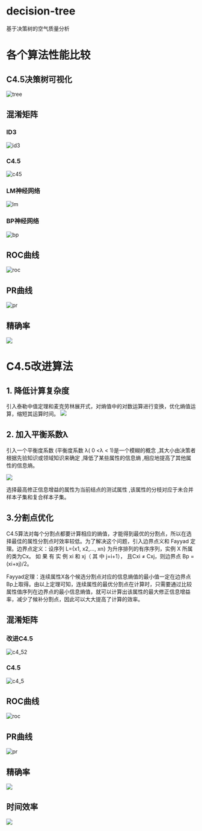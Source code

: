 # decision-tree
基于决策树的空气质量分析

# 各个算法性能比较
## C4.5决策树可视化
![tree](imgs/tree.jpg)
## 混淆矩阵
### ID3
![id3](imgs/id3_matrix.jpg)
### C4.5
![c45](imgs/c45_matrix.jpg)
### LM神经网络
![lm](imgs/lm_matrix.jpg)
### BP神经网络
![bp](imgs/bp_matrix.jpg)
## ROC曲线
![roc](imgs/roc.jpg)
## PR曲线
![pr](imgs/pr.jpg)
## 精确率
![](imgs/accuracy.png)

# C4.5改进算法
## 1. 降低计算复杂度
引入泰勒中值定理和麦克劳林展开式，对熵值中的对数运算进行变换，优化熵值运算，缩短其运算时间。
![](imgs/new/math1.jpg)
## 2. 加入平衡系数λ
引入一个平衡度系数 (平衡度系数 λ( 0 <λ < 1)是一个模糊的概念 ,其大小由决策者根据先验知识或领域知识来确定 ,降低了某些属性的信息熵 ,相应地提高了其他属性的信息熵。

![](imgs/new/math2.png)

选择最高修正信息增益的属性为当前结点的测试属性 ,该属性的分枝对应于未合并样本子集和复合样本子集。

## 3.分割点优化
C4.5算法对每个分割点都要计算相应的熵值，才能得到最优的分割点，所以在选择最佳的属性分割点时效率较低。为了解决这个问题，引入边界点义和 Fayyad 定理。边界点定义：设序列 L={x1, x2,…, xn} 为升序排列的有序序列，实例 X 所属的类为Cx。 如 果 有 实 例 xi 和 xj（ 其 中 j=i+1）， 且Cxi ≠ Cxj，则边界点 Bp =(xi+xj)/2。

Fayyad定理：连续属性X各个候选分割点对应的信息熵值的最小值一定在边界点Bp上取得。由以上定理可知，连续属性的最优分割点在计算时，只需要通过比较属性值序列在边界点的最小信息熵值，就可以计算出该属性的最大修正信息增益率，减少了候补分割点，因此可以大大提高了计算的效率。

## 混淆矩阵
### 改进C4.5
![c4_52](imgs/new/conf1.jpg)
### C4.5
![c4_5](imgs/new/conf2.jpg)
## ROC曲线
![roc](imgs/new/roc.jpg)
## PR曲线
![pr](imgs/new/pr.jpg)
## 精确率
![](imgs/new/acc.jpg)
## 时间效率
![](imgs/new/time.jpg)
